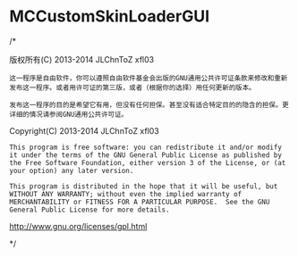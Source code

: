 MCCustomSkinLoaderGUI
=====================
/*


版权所有(C) 2013-2014 JLChnToZ xfl03

    这一程序是自由软件，你可以遵照自由软件基金会出版的GNU通用公共许可证条款来修改和重新发布这一程序。或者用许可证的第三版，或者（根据你的选择）用任何更新的版本。
    
    发布这一程序的目的是希望它有用，但没有任何担保。甚至没有适合特定目的的隐含的担保。更详细的情况请参阅GNU通用公共许可证。


Copyright(C) 2013-2014 JLChnToZ xfl03

    This program is free software: you can redistribute it and/or modify it under the terms of the GNU General Public License as published by the Free Software Foundation, either version 3 of the License, or (at your option) any later version.
    
    This program is distributed in the hope that it will be useful, but WITHOUT ANY WARRANTY; without even the implied warranty of MERCHANTABILITY or FITNESS FOR A PARTICULAR PURPOSE.  See the GNU General Public License for more details.
    
    
http://www.gnu.org/licenses/gpl.html

*/

